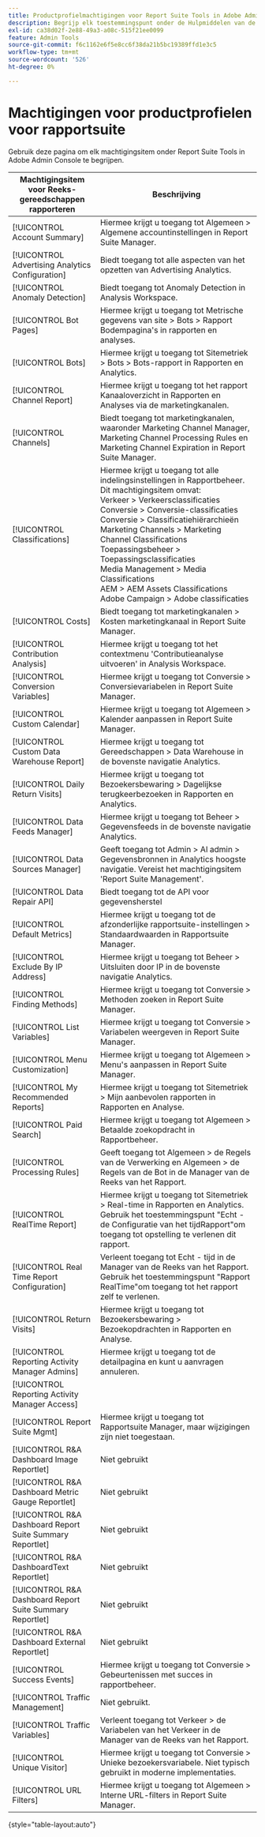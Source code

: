 ```yaml
---
title: Productprofielmachtigingen voor Report Suite Tools in Adobe Admin Console
description: Begrijp elk toestemmingspunt onder de Hulpmiddelen van de Reeks van het Rapport.
exl-id: ca38d02f-2e88-49a3-a08c-515f21ee0099
feature: Admin Tools
source-git-commit: f6c1162e6f5e8cc6f38da21b5bc19389ffd1e3c5
workflow-type: tm+mt
source-wordcount: '526'
ht-degree: 0%

---
```


# Machtigingen voor productprofielen voor rapportsuite

Gebruik deze pagina om elk machtigingsitem onder Report Suite Tools in Adobe Admin Console te begrijpen.

| Machtigingsitem voor Reeks-gereedschappen rapporteren | Beschrijving |
|------|------|
| [!UICONTROL Account Summary] | Hiermee krijgt u toegang tot Algemeen > Algemene accountinstellingen in Report Suite Manager. |
| [!UICONTROL Advertising Analytics Configuration] | Biedt toegang tot alle aspecten van het opzetten van Advertising Analytics. |
| [!UICONTROL Anomaly Detection] | Biedt toegang tot Anomaly Detection in Analysis Workspace. |
| [!UICONTROL Bot Pages] | Hiermee krijgt u toegang tot Metrische gegevens van site > Bots > Rapport Bodempagina&#39;s in rapporten en analyses. |
| [!UICONTROL Bots] | Hiermee krijgt u toegang tot Sitemetriek > Bots > Bots-rapport in Rapporten en Analytics. |
| [!UICONTROL Channel Report] | Hiermee krijgt u toegang tot het rapport Kanaaloverzicht in Rapporten en Analyses via de marketingkanalen. |
| [!UICONTROL Channels] | Biedt toegang tot marketingkanalen, waaronder Marketing Channel Manager, Marketing Channel Processing Rules en Marketing Channel Expiration in Report Suite Manager. |
| [!UICONTROL Classifications] | Hiermee krijgt u toegang tot alle indelingsinstellingen in Rapportbeheer. Dit machtigingsitem omvat: <br>Verkeer > Verkeersclassificaties<br>Conversie > Conversie-classificaties<br>Conversie > Classificatiehiërarchieën<br>Marketing Channels > Marketing Channel Classifications<br>Toepassingsbeheer > Toepassingsclassificaties<br>Media Management > Media Classifications<br>AEM > AEM Assets Classifications<br>Adobe Campaign > Adobe classificaties |
| [!UICONTROL Costs] | Biedt toegang tot marketingkanalen > Kosten marketingkanaal in Report Suite Manager. |
| [!UICONTROL Contribution Analysis] | Hiermee krijgt u toegang tot het contextmenu &#39;Contributieanalyse uitvoeren&#39; in Analysis Workspace. |
| [!UICONTROL Conversion Variables] | Hiermee krijgt u toegang tot Conversie > Conversievariabelen in Report Suite Manager. |
| [!UICONTROL Custom Calendar] | Hiermee krijgt u toegang tot Algemeen > Kalender aanpassen in Report Suite Manager. |
| [!UICONTROL Custom Data Warehouse Report] | Hiermee krijgt u toegang tot Gereedschappen > Data Warehouse in de bovenste navigatie Analytics. |
| [!UICONTROL Daily Return Visits] | Hiermee krijgt u toegang tot Bezoekersbewaring > Dagelijkse terugkeerbezoeken in Rapporten en Analytics. |
| [!UICONTROL Data Feeds Manager] | Hiermee krijgt u toegang tot Beheer > Gegevensfeeds in de bovenste navigatie Analytics. |
| [!UICONTROL Data Sources Manager] | Geeft toegang tot Admin > Al admin > Gegevensbronnen in Analytics hoogste navigatie. Vereist het machtigingsitem &#39;Report Suite Management&#39;. |
| [!UICONTROL Data Repair API] | Biedt toegang tot de API voor gegevensherstel |
| [!UICONTROL Default Metrics] | Hiermee krijgt u toegang tot de afzonderlijke rapportsuite-instellingen > Standaardwaarden in Rapportsuite Manager. |
| [!UICONTROL Exclude By IP Address] | Hiermee krijgt u toegang tot Beheer > Uitsluiten door IP in de bovenste navigatie Analytics. |
| [!UICONTROL Finding Methods] | Hiermee krijgt u toegang tot Conversie > Methoden zoeken in Report Suite Manager. |
| [!UICONTROL List Variables] | Hiermee krijgt u toegang tot Conversie > Variabelen weergeven in Report Suite Manager. |
| [!UICONTROL Menu Customization] | Hiermee krijgt u toegang tot Algemeen > Menu&#39;s aanpassen in Report Suite Manager. |
| [!UICONTROL My Recommended Reports] | Hiermee krijgt u toegang tot Sitemetriek > Mijn aanbevolen rapporten in Rapporten en Analyse. |
| [!UICONTROL Paid Search] | Hiermee krijgt u toegang tot Algemeen > Betaalde zoekopdracht in Rapportbeheer. |
| [!UICONTROL Processing Rules] | Geeft toegang tot Algemeen > de Regels van de Verwerking en Algemeen > de Regels van de Bot in de Manager van de Reeks van het Rapport. |
| [!UICONTROL RealTime Report] | Hiermee krijgt u toegang tot Sitemetriek > Real-time in Rapporten en Analytics. Gebruik het toestemmingspunt &quot;Echt - de Configuratie van het tijdRapport&quot;om toegang tot opstelling te verlenen dit rapport. |
| [!UICONTROL Real Time Report Configuration] | Verleent toegang tot Echt - tijd in de Manager van de Reeks van het Rapport. Gebruik het toestemmingspunt &quot;Rapport RealTime&quot;om toegang tot het rapport zelf te verlenen. |
| [!UICONTROL Return Visits] | Hiermee krijgt u toegang tot Bezoekersbewaring > Bezoekopdrachten in Rapporten en Analyse. |
| [!UICONTROL Reporting Activity Manager Admins] | Hiermee krijgt u toegang tot de detailpagina en kunt u aanvragen annuleren. |
| [!UICONTROL Reporting Activity Manager Access] |  |
| [!UICONTROL Report Suite Mgmt] | Hiermee krijgt u toegang tot Rapportsuite Manager, maar wijzigingen zijn niet toegestaan. |
| [!UICONTROL R&A Dashboard Image Reportlet] | Niet gebruikt |
| [!UICONTROL R&A Dashboard Metric Gauge Reportlet] | Niet gebruikt |
| [!UICONTROL R&A Dashboard Report Suite Summary Reportlet] | Niet gebruikt |
| [!UICONTROL R&A DashboardText Reportlet] | Niet gebruikt |
| [!UICONTROL R&A Dashboard Report Suite Summary Reportlet] | Niet gebruikt |
| [!UICONTROL R&A Dashboard External Reportlet] | Niet gebruikt |
| [!UICONTROL Success Events] | Hiermee krijgt u toegang tot Conversie > Gebeurtenissen met succes in rapportbeheer. |
| [!UICONTROL Traffic Management] | Niet gebruikt. |
| [!UICONTROL Traffic Variables] | Verleent toegang tot Verkeer > de Variabelen van het Verkeer in de Manager van de Reeks van het Rapport. |
| [!UICONTROL Unique Visitor] | Hiermee krijgt u toegang tot Conversie > Unieke bezoekersvariabele. Niet typisch gebruikt in moderne implementaties. |
| [!UICONTROL URL Filters] | Hiermee krijgt u toegang tot Algemeen > Interne URL-filters in Report Suite Manager. |

{style="table-layout:auto"}